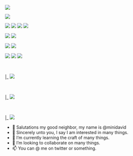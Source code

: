 <img src="https://img.shields.io/badge/Gamedev-000000"></img>


<img src="https://img.shields.io/badge/Lua-000000?style=for-the-badge&logo=lua&logoColor=white"></img>

<img src="https://img.shields.io/badge/TIC-80-FFFFFF?style=for-the-badge&logo=tic80&logoColor=blue"></img>
<img src="https://img.shields.io/badge/Love2D-FFFFFF?style=for-the-badge&logo=love2d&logoColor=blue"></img>
<img src="https://img.shields.io/badge/PICO-8-FFFFFF?style=for-the-badge&logo=pico8&logoColor=red"></img>
<img src="https://img.shields.io/badge/Defold-FFFFFF?style=for-the-badge&logo=defold&logoColor=white"></img>

<img src ="https://img.shields.io/badge/C%23-000000?logo=c%23&logoColor=white&style=for-the-badge"></img>
<img src="https://img.shields.io/badge/Unity-FFFFFF?style=for-the-badge&logo=unity&logoColor=grey"></img>

<img src ="https://img.shields.io/badge/C%2B%2B-000000?logo=c%2B%2B&logoColor=white&style=for-the-badge"></img>
<img src="https://img.shields.io/badge/Unreal Engine-FFFFFF?style=for-the-badge&logo=unrealengine&logoColor=grey"></img>

<img src="https://img.shields.io/badge/C-000000?style=for-the-badge&logo=c&logoColor=white"></img>
<img src="https://img.shields.io/badge/SDL2-FFFFFF?style=for-the-badge&logo=sdl&logoColor=blue"></img>
<img src="https://img.shields.io/badge/Raylib-FFFFFF?style=for-the-badge&logo=raylib&logoColor=blue"></img>



<br><br>
|_      <img src="https://img.shields.io/badge/Dart-000000?style=for-the-badge&logo=dart&logoColor=black"></img>


<br><br>
|_      <img src="https://img.shields.io/badge/HTML5-000000?style=for-the-badge&logo=HTML5&logoColor=white"></img>


<br><br>
|_      <img src="https://img.shields.io/badge/C++-000000?style=for-the-badge&logo=HTML5&logoColor=black"></img>


- 👋 Salutations my good neighbor, my name is @minidavid
- 👀 Sincerely unto you, I say I am interested in many things.
- 🌱 I’m currently learning the craft of many things.
- 💞️ I’m looking to collaborate on many things.
- 📫 You can @ me on twitter or something.

<!---
minidavid/minidavid is a ✨ special ✨ repository because its `README.md` (this file) appears on your GitHub profile.
You can click the Preview link to take a look at your changes.
--->
